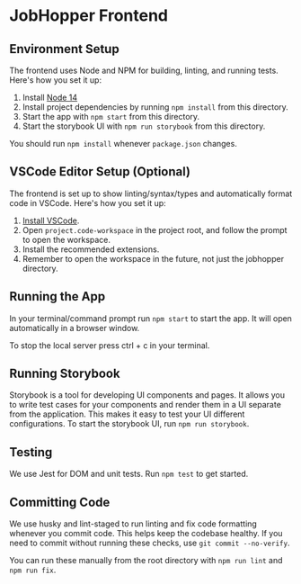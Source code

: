 # JobHopper Frontend

## Environment Setup

The frontend uses Node and NPM for building, linting, and running tests. Here's how you set it up:

1. Install [Node 14](https://nodejs.org/en/download/)
2. Install project dependencies by running `npm install` from this directory.
3. Start the app with `npm start` from this directory.
4. Start the storybook UI with `npm run storybook` from this directory.

You should run `npm install` whenever `package.json` changes.

## VSCode Editor Setup (Optional)

The frontend is set up to show linting/syntax/types and automatically format code in VSCode. Here's how you set it up:

1. [Install VSCode](https://code.visualstudio.com/download).
2. Open `project.code-workspace` in the project root, and follow the prompt to open the workspace.
3. Install the recommended extensions.
4. Remember to open the workspace in the future, not just the jobhopper directory.

## Running the App

In your terminal/command prompt run `npm start` to start the app. It will open automatically in a browser window.

To stop the local server press ctrl + c in your terminal.

## Running Storybook

Storybook is a tool for developing UI components and pages. It allows you to write test cases for your components and render them in a UI separate from the application. This makes it easy to test your UI different configurations. To start the storybook UI, run `npm run storybook`.

## Testing

We use Jest for DOM and unit tests. Run `npm test` to get started.

## Committing Code

We use husky and lint-staged to run linting and fix code formatting whenever you commit code. This helps keep the codebase healthy. If you need to commit without running these checks, use `git commit --no-verify`.

You can run these manually from the root directory with `npm run lint` and `npm run fix`.
